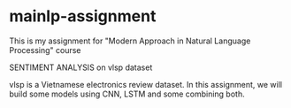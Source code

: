 # mainlp-assignment
This is my assignment for "Modern Approach in Natural Language Processing" course

SENTIMENT ANALYSIS on vlsp dataset

vlsp is a Vietnamese electronics review dataset. In this assignment, we will build some models using CNN, LSTM and some combining both. 
